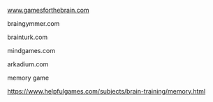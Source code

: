 
www.gamesforthebrain.com

braingymmer.com


brainturk.com

mindgames.com

arkadium.com


memory game


https://www.helpfulgames.com/subjects/brain-training/memory.html
